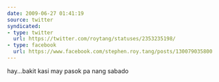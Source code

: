 ```yaml
---
date: 2009-06-27 01:41:19
source: twitter
syndicated:
- type: twitter
  url: https://twitter.com/roytang/statuses/2353235198/
- type: facebook
  url: https://www.facebook.com/stephen.roy.tang/posts/130079035800
---
```


hay...bakit kasi may pasok pa nang sabado